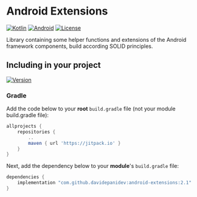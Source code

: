 # Android Extensions

[![Kotlin](https://img.shields.io/badge/kotlin-1.7.10-blue.svg?logo=kotlin)](http://kotlinlang.org)
[![Android](https://img.shields.io/badge/API-23%2B-brightgreen.svg?style=flat)]()
[![License](https://img.shields.io/github/license/davidepanidev/android-extensions?color=orange)]()

Library containing some helper functions and extensions of the Android framework components, build according SOLID principles.


## Including in your project

[![Version](https://jitpack.io/v/davidepanidev/android-extensions.svg)](https://jitpack.io/#davidepanidev/android-extensions)

### Gradle
Add the code below to your **root** `build.gradle` file (not your module build.gradle file):
```gradle
allprojects {
    repositories {
        ..
        maven { url 'https://jitpack.io' }
    }
}
```

Next, add the dependency below to your **module**'s `build.gradle` file:

```gradle
dependencies {
    implementation "com.github.davidepanidev:android-extensions:2.1"
}
```